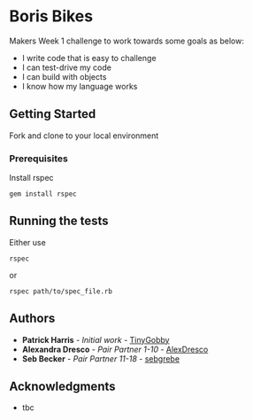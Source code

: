 # Boris Bikes

Makers Week 1 challenge to work towards some goals as below:

- I write code that is easy to challenge
- I can test-drive my code
- I can build with objects
- I know how my language works

## Getting Started

Fork and clone to your local environment

### Prerequisites

Install rspec

```
gem install rspec
```

## Running the tests

Either use
```
rspec
```
or
```
rspec path/to/spec_file.rb
```

## Authors

* **Patrick Harris** - *Initial work* - [TinyGobby](https://github.com/TinyGobby)
* **Alexandra Dresco** - *Pair Partner 1-10* -
[AlexDresco](https://github.com/AlexDresco)
* **Seb Becker** - *Pair Partner 11-18* - [sebgrebe](https://github.com/sebgrebe)

## Acknowledgments

* tbc
